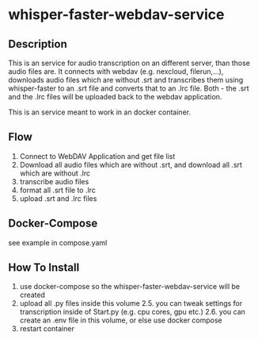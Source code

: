 # whisper-faster-webdav-service

## Description
This is an service for audio transcription on an different server, than those audio files are.
It connects with webdav (e.g. nexcloud, filerun,...), downloads audio files which are without .srt and transcribes them using whisper-faster to an .srt file and converts that to an .lrc file.
Both - the .srt and the .lrc files will be uploaded back to the webdav application.

This is an service meant to work in an docker container.

## Flow
1. Connect to WebDAV Application and get file list
2. Download all audio files which are without .srt, and download all .srt which are without .lrc
3. transcribe audio files
4. format all .srt file to .lrc
5. upload .srt and .lrc files

## Docker-Compose

see example in compose.yaml

## How To Install
1. use docker-compose so the whisper-faster-webdav-service will be created
2. upload all .py files inside this volume
   2.5. you can tweak settings for transcription inside of Start.py (e.g. cpu cores, gpu etc.)
   2.6. you can create an .env file in this volume, or else use docker compose
4. restart container
